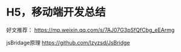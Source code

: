 # H5，移动端开发总结
好文推荐：
<https://mp.weixin.qq.com/s/7AJ07G3pSfQfCbg_eEArmg>

jsBridage原理
<https://github.com/lzyzsd/JsBridge>